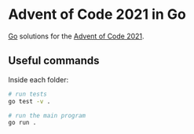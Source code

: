 # Advent of Code 2021 in Go

[Go](https://go.dev/) solutions for the [Advent of Code 2021](https://adventofcode.com/2021).


## Useful commands

Inside each folder:

```sh
# run tests
go test -v .

# run the main program
go run .
```
